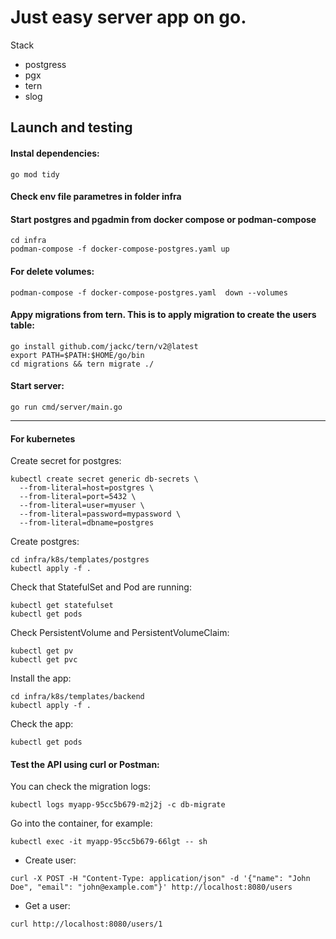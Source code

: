 # Just easy server app on go.
Stack
- postgress
- pgx
- tern
- slog
## Launch and testing
#### Instal dependencies:
```go mod tidy```
#### Check env file parametres in folder infra
#### Start postgres and pgadmin from docker compose or podman-compose
```
cd infra
podman-compose -f docker-compose-postgres.yaml up
```
#### For delete volumes:
```
podman-compose -f docker-compose-postgres.yaml  down --volumes
```
#### Appy migrations from tern. This is to apply migration to create the users table:
```
go install github.com/jackc/tern/v2@latest
export PATH=$PATH:$HOME/go/bin
cd migrations && tern migrate ./
```
#### Start server:
```
go run cmd/server/main.go
```
________________________________________________________________

#### For kubernetes
Create secret for postgres:
```
kubectl create secret generic db-secrets \
  --from-literal=host=postgres \
  --from-literal=port=5432 \
  --from-literal=user=myuser \
  --from-literal=password=mypassword \
  --from-literal=dbname=postgres
```
Create postgres:
```
cd infra/k8s/templates/postgres
kubectl apply -f .
```
Check that StatefulSet and Pod are running:
```
kubectl get statefulset
kubectl get pods
```
Check PersistentVolume and PersistentVolumeClaim:
```
kubectl get pv
kubectl get pvc
```
Install the app:
```
cd infra/k8s/templates/backend
kubectl apply -f .
```
Check the app:
```
kubectl get pods
```
#### Test the API using curl or Postman:
You can check the migration logs:
```
kubectl logs myapp-95cc5b679-m2j2j -c db-migrate
```
Go into the container, for example:
```
kubectl exec -it myapp-95cc5b679-66lgt -- sh
```
- Create user:
```
curl -X POST -H "Content-Type: application/json" -d '{"name": "John Doe", "email": "john@example.com"}' http://localhost:8080/users
```
- Get a user:
```
curl http://localhost:8080/users/1
```
